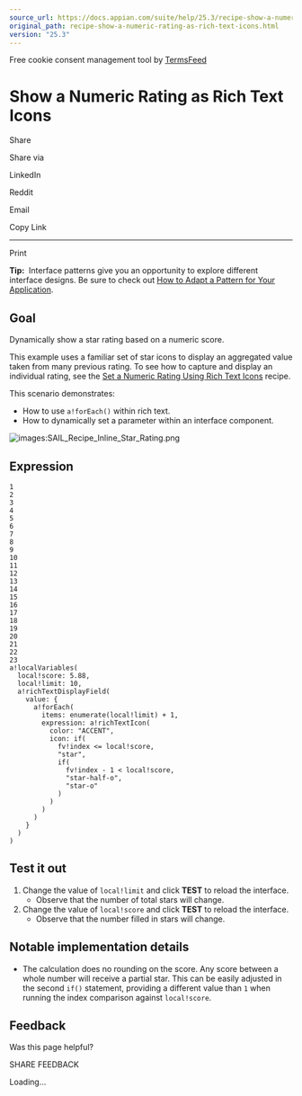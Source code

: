 ```yaml
---
source_url: https://docs.appian.com/suite/help/25.3/recipe-show-a-numeric-rating-as-rich-text-icons.html
original_path: recipe-show-a-numeric-rating-as-rich-text-icons.html
version: "25.3"
---
```


Free cookie consent management tool by [TermsFeed](https://www.termsfeed.com/)

# Show a Numeric Rating as Rich Text Icons

Share

Share via

LinkedIn

Reddit

Email

Copy Link

* * *

Print

**Tip:**  Interface patterns give you an opportunity to explore different interface designs. Be sure to check out [How to Adapt a Pattern for Your Application](Adapt_a_SAIL_Recipe_to_Work_with_My_Applications.html).

## Goal

Dynamically show a star rating based on a numeric score.

This example uses a familiar set of star icons to display an aggregated value taken from many previous rating. To see how to capture and display an individual rating, see the [Set a Numeric Rating Using Rich Text Icons](recipe-set-a-numeric-rating-using-rich-text-icons.html) recipe.

This scenario demonstrates:

-   How to use `a!forEach()` within rich text.
-   How to dynamically set a parameter within an interface component.

![images:SAIL_Recipe_Inline_Star_Rating.png](images/SAIL_Recipe_Inline_Star_Rating.png)

## Expression

```
1
2
3
4
5
6
7
8
9
10
11
12
13
14
15
16
17
18
19
20
21
22
23
a!localVariables(
  local!score: 5.88,
  local!limit: 10,
  a!richTextDisplayField(
    value: {
      a!forEach(
        items: enumerate(local!limit) + 1,
        expression: a!richTextIcon(
          color: "ACCENT",
          icon: if(
            fv!index <= local!score,
            "star",
            if(
              fv!index - 1 < local!score,
              "star-half-o",
              "star-o"
            )
          )
        )
      )
    }
  )
)
```

## Test it out

1.  Change the value of `local!limit` and click **TEST** to reload the interface.
    -   Observe that the number of total stars will change.
2.  Change the value of `local!score` and click **TEST** to reload the interface.
    -   Observe that the number filled in stars will change.

## Notable implementation details

-   The calculation does no rounding on the score. Any score between a whole number will receive a partial star. This can be easily adjusted in the second `if()` statement, providing a different value than `1` when running the index comparison against `local!score`.

## Feedback

Was this page helpful?

SHARE FEEDBACK

Loading...
